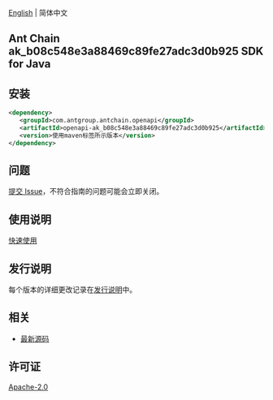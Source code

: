 [English](README.md) | 简体中文

## Ant Chain ak_b08c548e3a88469c89fe27adc3d0b925 SDK for Java

## 安装

```xml
<dependency>
   <groupId>com.antgroup.antchain.openapi</groupId>
   <artifactId>openapi-ak_b08c548e3a88469c89fe27adc3d0b925</artifactId>
   <version>使用maven标签所示版本</version>
</dependency>
```

## 问题

[提交 Issue](https://github.com/alipay/antchain-openapi-prod-sdk/issues/new)，不符合指南的问题可能会立即关闭。

## 使用说明

[快速使用](https://github.com/alipay/antchain-openapi-prod-sdk)

## 发行说明

每个版本的详细更改记录在[发行说明](./ChangeLog.txt)中。

## 相关

- [最新源码](https://github.com/alipay/antchain-openapi-prod-sdk/)

## 许可证

[Apache-2.0](http://www.apache.org/licenses/LICENSE-2.0)
